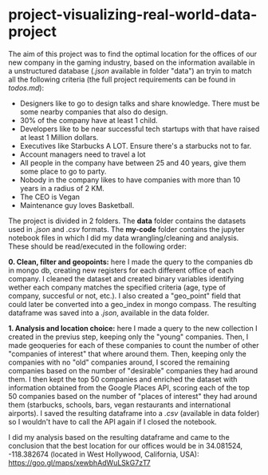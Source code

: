 # project-visualizing-real-world-data-project

The aim of this project was to find the optimal location for the offices of our new company in the gaming industry, based on the information available in a unstructured database (*.json* available in folder "data") an tryin to match all the following criteria (the full project requirements can be found in *todos.md*):

- Designers like to go to design talks and share knowledge. There must be some nearby companies that also do design.
- 30% of the company have at least 1 child.
- Developers like to be near successful tech startups with that have raised at least 1 Million dollars.
- Executives like Starbucks A LOT. Ensure there's a starbucks not to far.
- Account managers need to travel a lot
- All people in the company have between 25 and 40 years, give them some place to go to party.
- Nobody in the company likes to have companies with more than 10 years in a radius of 2 KM.
- The CEO is Vegan
- Maintenance guy loves Basketball.

The project is divided in 2 folders. The **data** folder contains the datasets used in *.json* and *.csv* formats. The **my-code** folder contains the jupyter notebook files in which I did my data wrangling/cleaning and analysis. These should be read/executed in the following order:

**0. Clean, filter and geopoints:** here I made the query to the companies db in mongo db, creating new registers for each different office of each company. I cleaned the dataset and created binary variables identifying wether each company matches the specified criteria (age, type of company, succesful or not, etc.). I also created a "geo_point" field that could later be converted into a geo_index in mongo compass. The resulting dataframe was saved into a *.json*, available in the data folder.

**1. Analysis and location choice:** here I made a query to the new collection I created in the previus step, keeping only the "young" companies. Then, I made geoqueries for each of these companies to count the number of other "companies of interest" that where around them. Then, keeping only the companies with no "old" companies around, I scored the remaining companies based on the number of "desirable" companies they had around them. I then kept the top 50 companies and enriched the dataset with information obtained from the Google Places API, scoring each of the top 50 companies based on the number of "places of interest" they had around them (starbucks, schools, bars, vegan restaurants and international airports). I saved the resulting dataframe into a *.csv* (available in data folder) so I wouldn't have to call the API again if I closed the notebook.

I did my analysis based on the resulting dataframe and came to the conclusion that the best location for our offices would be in 34.081524, -118.382674 (located in West Hollywood, California, USA): https://goo.gl/maps/xewbhAdWuLSkG7zT7